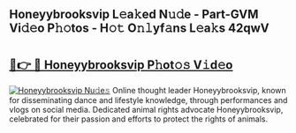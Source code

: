 ## Honeyybrooksvip L𝚎a𝚔ed N𝚞𝚍e - Part-GVM Vi𝚍𝚎o P𝚑𝚘tos - H𝚘𝚝 O𝚗𝚕yf𝚊ns L𝚎a𝚔s 42qwV

# <h2><a href="http://kf41w8l.oniu.top/?m=Honeyybrooksvip">🔗👉 🔴 Honeyybrooksvip P𝚑ot𝚘𝚜 V𝚒d𝚎o</a></h2>

[![Honeyybrooksvip Nu𝚍e𝚜](https://i.imgur.com/0qMVB7G.gif)](http://kf41w8l.oniu.top/?m=Honeyybrooksvip)
Online thought leader Honeyybrooksvip, known for disseminating dance and lifestyle knowledge, through performances and vlogs on social media. Dedicated animal rights advocate Honeyybrooksvip, celebrated for their passion and efforts to protect the rights of animals.  
